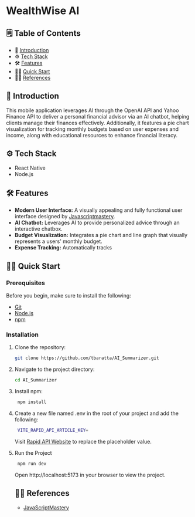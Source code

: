 # WealthWise AI

## 🗒️ Table of Contents

- 🤖 [Introduction](#introduction)
- ⚙️ [Tech Stack](#tech-stack)
- 🛠️ [Features](#features)
- 🏃‍♂️ [Quick Start](#quick-start)
- 🤝🏻 [References](#references)

## 🤖 Introduction <a name="introduction"></a>
This mobile application leverages AI through the OpenAI API and Yahoo Finance API to deliver a personal financial advisor via an AI chatbot, helping clients manage their finances effectively. Additionally, it features a pie chart visualization for tracking monthly budgets based on user expenses and income, along with educational resources to enhance financial literacy.

## ⚙️ Tech Stack <a name="tech-stack"></a>

- React Native
- Node.js

## 🛠️ Features <a name="features"></a>

- **Modern User Interface:** A visually appealing and fully functional user interface designed by [Javascriptmastery](https://www.youtube.com/@javascriptmastery).
- **AI Chatbot:** Leverages AI to provide personalized advice through an interactive chatbox.
- **Budget Visualization:** Integrates a pie chart and line graph that visually represents a users' monthly budget.
- **Expense Tracking:** Automatically tracks

## 🏃‍♂️ Quick Start <a name="quick-start"></a>

### Prerequisites <a name="prerequisites"></a>

Before you begin, make sure to install the following:

- [Git](https://git-scm.com/)
- [Node.js](https://nodejs.org/en)
- [npm](https://www.npmjs.com/)

### Installation <a name="installation"></a>

1. Clone the repository:

    ```bash
    git clone https://github.com/tbaratta/AI_Summarizer.git
    ```

2. Navigate to the project directory:

    ```bash
    cd AI_Summarizer
    ```

3. Install npm:
   ```bash
    npm install
    ```
4. Create a new file named .env in the root of your project and add the following:
   ```bash
    VITE_RAPID_API_ARTICLE_KEY=
    ```
   Visit [Rapid API Website](https://rapidapi.com/restyler/api/article-extractor-and-summarizer?utm_source=youtube.com%2FJavaScriptMastery&utm_medium=referral&utm_campaign=DevRel) to replace the placeholder value.

5. Run the Project
   ```bash
    npm run dev
    ```
   Open http://localhost:5173 in your browser to view the project.

   ## 🤝🏻 References <a name="references"></a>

   - [JavaScriptMastery](https://www.youtube.com/@javascriptmastery)
   
